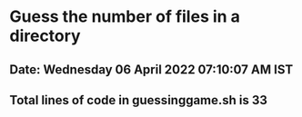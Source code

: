 # Guess the number of files in a directory
## Date: Wednesday 06 April 2022 07:10:07 AM IST
## Total lines of code in guessinggame.sh is  33
